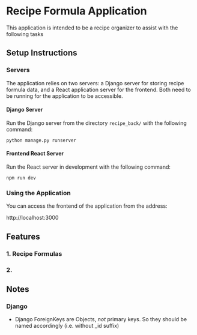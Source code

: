 # Recipe Formula Application
This application is intended to be a recipe organizer to assist with the following tasks

## Setup Instructions

### Servers
The application relies on two servers: a Django server for storing recipe formula data, and a React application server for the frontend.
Both need to be running for the application to be accessible.

#### Django Server
Run the Django server from the directory `recipe_back/` with the following command: 

```
python manage.py runserver
```

#### Frontend React Server

Run the React server in development with the following command:
```
npm run dev
```

### Using the Application
You can access the frontend of the application from the address: 

http://localhost:3000
## Features

### 1. Recipe Formulas

### 2. 

## Notes

### Django

* Django ForeignKeys are Objects, *not* primary keys. So they should be named accordingly (i.e. without _id suffix)
